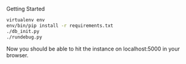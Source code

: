 Getting Started

```bash
virtualenv env
env/bin/pip install -r requirements.txt
./db_init.py
./rundebug.py
```

Now you should be able to hit the instance on localhost:5000 in your browser.
